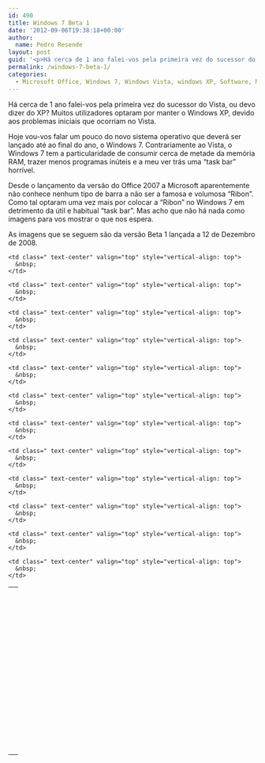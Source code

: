 ```yaml
---
id: 490
title: Windows 7 Beta 1
date: '2012-09-06T19:38:18+00:00'
author: 
  name: Pedro Resende
layout: post
guid: '<p>Há cerca de 1 ano falei-vos pela primeira vez do sucessor do Vista, ou devo dizer do XP? Muitos utilizadores optaram por manter o Windows XP, devido aos problemas iniciais que ocorriam no Vista.</p><p>Hoje vou-vos falar um pouco do novo sistema operati'
permalink: /windows-7-beta-1/
categories:
  - Microsoft Office, Windows 7, Windows Vista, windows XP, Software, Microsoft
---
```

Há cerca de 1 ano falei-vos pela primeira vez do sucessor do Vista, ou devo dizer do XP? Muitos utilizadores optaram por manter o Windows XP, devido aos problemas iniciais que ocorriam no Vista.

Hoje vou-vos falar um pouco do novo sistema operativo que deverá ser lançado até ao final do ano, o Windows 7. Contrariamente ao Vista, o Windows 7 tem a particularidade de consumir cerca de metade da memória RAM, trazer menos programas inúteis e a meu ver trás uma “task bar” horrível.

Desde o lançamento da versão do Office 2007 a Microsoft aparentemente não conhece nenhum tipo de barra a não ser a famosa e volumosa “Ribon”. Como tal optaram uma vez mais por colocar a “Ribon” no Windows 7 em detrimento da útil e habitual “task bar”. Mas acho que não há nada como imagens para vos mostrar o que nos espera.

As imagens que se seguem são da versão Beta 1 lançada a 12 de Dezembro de 2008.

<table class="renderedtable" border="0" cellpadding="2" cellspacing="0" width="100%" style="width: 100%">
  <tr>
    <td class=" text-center" valign="top" style="vertical-align: top">
      &nbsp;
    </td>
    
    <td class=" text-center" valign="top" style="vertical-align: top">
      &nbsp;
    </td>
  </tr>
  
  <tr class="bglight">
    <td class=" text-center" valign="top" style="vertical-align: top">
      &nbsp;
    </td>
    
    <td class=" text-center" valign="top" style="vertical-align: top">
      &nbsp;
    </td>
  </tr>
  
  <tr class="bgdark">
    <td class=" text-center" valign="top" style="vertical-align: top">
      &nbsp;
    </td>
    
    <td class=" text-center" valign="top" style="vertical-align: top">
      &nbsp;
    </td>
  </tr>
  
  <tr class="bglight">
    <td class=" text-center" valign="top" style="vertical-align: top">
      &nbsp;
    </td>
    
    <td class=" text-center" valign="top" style="vertical-align: top">
      &nbsp;
    </td>
  </tr>
  
  <tr class="bgdark">
    <td class=" text-center" valign="top" style="vertical-align: top">
      &nbsp;
    </td>
    
    <td class=" text-center" valign="top" style="vertical-align: top">
      &nbsp;
    </td>
  </tr>
  
  <tr class="bglight">
    <td class=" text-center" valign="top" style="vertical-align: top">
      &nbsp;
    </td>
    
    <td class=" text-center" valign="top" style="vertical-align: top">
      &nbsp;
    </td>
  </tr>
  
  <tr class="bgdark">
    <td class=" text-center" valign="top" style="vertical-align: top">
      &nbsp;
    </td>
    
    <td class=" text-center" valign="top" style="vertical-align: top">
      &nbsp;
    </td>
  </tr>
  
  <tr class="bglight">
    <td class=" text-center" valign="top" style="vertical-align: top">
      &nbsp;
    </td>
    
    <td class=" text-center" valign="top" style="vertical-align: top">
      &nbsp;
    </td>
  </tr>
  
  <tr class="bgdark">
    <td class=" text-center" valign="top" style="vertical-align: top">
      &nbsp;
    </td>
    
    <td class=" text-center" valign="top" style="vertical-align: top">
      &nbsp;
    </td>
  </tr>
  
  <tr class="bglight">
    <td class=" text-center" valign="top" style="vertical-align: top">
      &nbsp;
    </td>
    
    <td class=" text-center" valign="top" style="vertical-align: top">
      &nbsp;
    </td>
  </tr>
  
  <tr class="bgdark">
    <td class=" text-center" valign="top" style="vertical-align: top">
      &nbsp;
    </td>
    
    <td class=" text-center" valign="top" style="vertical-align: top">
      &nbsp;
    </td>
  </tr>
  
  <tr class="bglight">
    <td class=" text-center" valign="top" style="vertical-align: top">
      &nbsp;
    </td>
    
    <td class=" text-center" valign="top" style="vertical-align: top">
      &nbsp;
    </td>
  </tr>
  
  <tr class="bgdark">
    <td colspan="2" valign="top" style="vertical-align: top">
      &nbsp;
    </td>
  </tr>
</table>